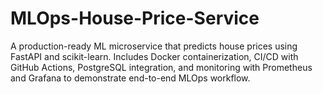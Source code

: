 # MLOps-House-Price-Service
A production-ready ML microservice that predicts house prices using FastAPI and scikit-learn. Includes Docker containerization, CI/CD with GitHub Actions, PostgreSQL integration, and monitoring with Prometheus and Grafana to demonstrate end-to-end MLOps workflow.
